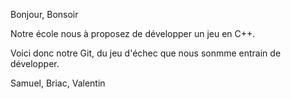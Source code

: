 Bonjour, Bonsoir

Notre école nous à proposez de développer un jeu en C++.

Voici donc notre Git, du jeu d'échec que nous sonmme entrain de développer.

Samuel, Briac, Valentin
